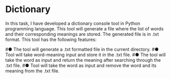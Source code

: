 # Dictionary
In this task, I have developed a dictionary console tool in Python programming language. This tool will generate a file where the list of words and their corresponding meanings are stored. The generated file is in .txt format. This tool has the following features:

#● The tool will generate a .txt formatted file in the current directory.
#● Tool will take word-meaning input and store it in the .txt file.
#● The tool will take the word as input and return the meaning after searching through the .txt file.
#● Tool will take the word as input and remove the word and its meaning from the .txt file.
